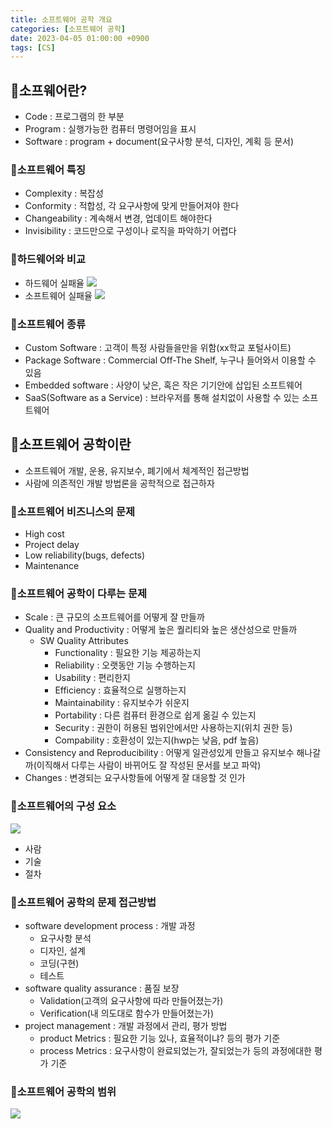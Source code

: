 ```yaml
---
title: 소프트웨어 공학 개요
categories: [소프트웨어 공학]
date: 2023-04-05 01:00:00 +0900
tags: [CS]
---
```


## 📌소프웨어란?

- Code : 프로그램의 한 부분
- Program : 실행가능한 컴퓨터 명령어임을 표시
- Software : program + document(요구사항 분석, 디자인, 계획 등 문서)

### 📖소프트웨어 특징

- Complexity : 복잡성
- Conformity : 적합성, 각 요구사항에 맞게 만들어져야 한다
- Changeability : 계속해서 변경, 업데이트 해야한다
- Invisibility : 코드만으로 구성이나 로직을 파악하기 어렵다

### 📖하드웨어와 비교

- 하드웨어 실패율
  ![](https://velog.velcdn.com/images/wjdtmfgh/post/d5f2b217-2aa1-4b92-a5d0-e5c7e3185790/image.png)
- 소프트웨어 실패율
  ![](https://velog.velcdn.com/images/wjdtmfgh/post/a3634dde-895d-4902-84d2-55bb6b6352bf/image.png)

### 📖소프트웨어 종류

- Custom Software : 고객이 특정 사람들을만을 위함(xx학교 포털사이트)
- Package Software : Commercial Off-The Shelf, 누구나 들어와서 이용할 수 있음
- Embedded software : 사양이 낮은, 혹은 작은 기기안에 삽입된 소프트웨어
- SaaS(Software as a Service) : 브라우저를 통해 설치없이 사용할 수 있는 소프트웨어

## 📌소프트웨어 공학이란

- 소프트웨어 개발, 운용, 유지보수, 폐기에서 체계적인 접근방법
- 사람에 의존적인 개발 방법론을 공학적으로 접근하자

### 📖소프트웨어 비즈니스의 문제

- High cost
- Project delay
- Low reliability(bugs, defects)
- Maintenance

### 📖소프트웨어 공학이 다루는 문제

- Scale : 큰 규모의 소프트웨어를 어떻게 잘 만들까
- Quality and Productivity : 어떻게 높은 퀄리티와 높은 생산성으로 만들까
  - SW Quality Attributes
    - Functionality : 필요한 기능 제공하는지
    - Reliability : 오랫동안 기능 수행하는지
    - Usability : 편리한지
    - Efficiency : 효율적으로 실행하는지
    - Maintainability : 유지보수가 쉬운지
    - Portability : 다른 컴퓨터 환경으로 쉽게 옮길 수 있는지
    - Security : 권한이 허용된 범위안에서만 사용하는지(위치 권한 등)
    - Compability : 호환성이 있는지(hwp는 낮음, pdf 높음)
- Consistency and Reproducibility : 어떻게 일관성있게 만들고 유지보수 해나갈까(이직해서 다루는 사람이 바뀌어도 잘 작성된 문서를 보고 파악)
- Changes : 변경되는 요구사항들에 어떻게 잘 대응할 것 인가

### 📖소프트웨어의 구성 요소

![](https://velog.velcdn.com/images/wjdtmfgh/post/acca2a89-608a-49ca-a0a0-8096d644243e/image.png)

- 사람
- 기술
- 절차

### 📖소프트웨어 공학의 문제 접근방법

- software development process : 개발 과정
  - 요구사항 분석
  - 디자인, 설계
  - 코딩(구현)
  - 테스트
- software quality assurance : 품질 보장
  - Validation(고객의 요구사항에 따라 만들어졌는가)
  - Verification(내 의도대로 함수가 만들어졌는가)
- project management : 개발 과정에서 관리, 평가 방법
  - product Metrics : 필요한 기능 있나, 효율적이냐? 등의 평가 기준
  - process Metrics : 요구사항이 완료되었는가, 잘되었는가 등의 과정에대한 평가 기준

### 📖소프트웨어 공학의 범위

![](https://velog.velcdn.com/images/wjdtmfgh/post/156c55c0-48b6-4de0-adfe-f47fcfabded5/image.png)
